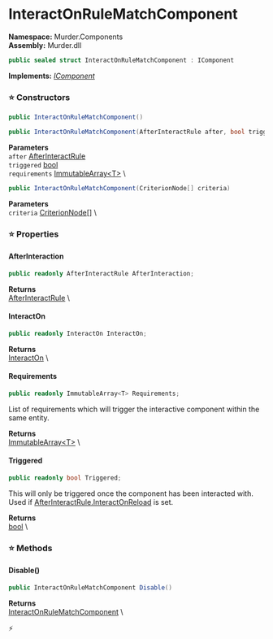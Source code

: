 # InteractOnRuleMatchComponent

**Namespace:** Murder.Components \
**Assembly:** Murder.dll

```csharp
public sealed struct InteractOnRuleMatchComponent : IComponent
```

**Implements:** _[IComponent](/Bang/Components/IComponent.html)_

### ⭐ Constructors
```csharp
public InteractOnRuleMatchComponent()
```

```csharp
public InteractOnRuleMatchComponent(AfterInteractRule after, bool triggered, ImmutableArray<T> requirements)
```

**Parameters** \
`after` [AfterInteractRule](/Murder/Components/AfterInteractRule.html) \
`triggered` [bool](https://learn.microsoft.com/en-us/dotnet/api/System.Boolean?view=net-7.0) \
`requirements` [ImmutableArray\<T\>](https://learn.microsoft.com/en-us/dotnet/api/System.Collections.Immutable.ImmutableArray-1?view=net-7.0) \

```csharp
public InteractOnRuleMatchComponent(CriterionNode[] criteria)
```

**Parameters** \
`criteria` [CriterionNode[]](/Murder/Core/Dialogs/CriterionNode.html) \

### ⭐ Properties
#### AfterInteraction
```csharp
public readonly AfterInteractRule AfterInteraction;
```

**Returns** \
[AfterInteractRule](/Murder/Components/AfterInteractRule.html) \
#### InteractOn
```csharp
public readonly InteractOn InteractOn;
```

**Returns** \
[InteractOn](/Murder/Components/InteractOn.html) \
#### Requirements
```csharp
public readonly ImmutableArray<T> Requirements;
```

List of requirements which will trigger the interactive component within the same entity.

**Returns** \
[ImmutableArray\<T\>](https://learn.microsoft.com/en-us/dotnet/api/System.Collections.Immutable.ImmutableArray-1?view=net-7.0) \
#### Triggered
```csharp
public readonly bool Triggered;
```

This will only be triggered once the component has been interacted with.
            Used if [AfterInteractRule.InteractOnReload](/murder/components/afterinteractrule.html#interactonreload) is set.

**Returns** \
[bool](https://learn.microsoft.com/en-us/dotnet/api/System.Boolean?view=net-7.0) \
### ⭐ Methods
#### Disable()
```csharp
public InteractOnRuleMatchComponent Disable()
```

**Returns** \
[InteractOnRuleMatchComponent](/Murder/Components/InteractOnRuleMatchComponent.html) \



⚡